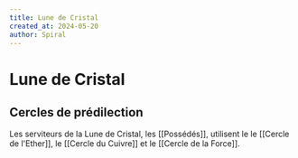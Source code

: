 ```yaml
---
title: Lune de Cristal
created_at: 2024-05-20
author: Spiral
---
```

# Lune de Cristal
## Cercles de prédilection
Les serviteurs de la Lune de Cristal, les [[Possédés]], utilisent le  le [[Cercle de l'Ether]], le [[Cercle du Cuivre]] et le [[Cercle de la Force]]. 